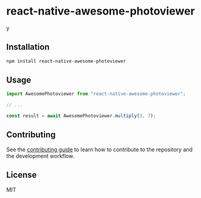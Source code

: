 # react-native-awesome-photoviewer

y

## Installation

```sh
npm install react-native-awesome-photoviewer
```

## Usage

```js
import AwesomePhotoviewer from "react-native-awesome-photoviewer";

// ...

const result = await AwesomePhotoviewer.multiply(3, 7);
```

## Contributing

See the [contributing guide](CONTRIBUTING.md) to learn how to contribute to the repository and the development workflow.

## License

MIT
